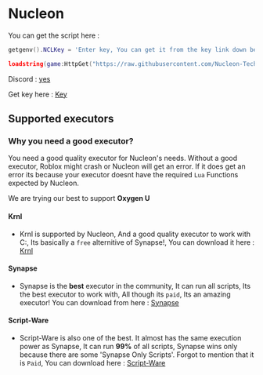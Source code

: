 # Nucleon
You can get the script here : 
```LUA
getgenv().NCLKey = 'Enter key, You can get it from the key link down below'

loadstring(game:HttpGet("https://raw.githubusercontent.com/Nucleon-Technologies/Zyllus-Likes-E-Kittens/main/sex.lua", true))()
```

Discord : [yes](https://discord.gg/SEsrrCGU8K)

Get key here : [Key](https://link-center.net/444397/nucleon-key-link)

## Supported executors
### Why you need a good executor?
You need a good quality executor for Nucleon's needs. Without a good executor, Roblox might crash or Nucleon will get an error. If it does get an error its because your executor doesnt have the required `Lua` Functions expected by Nucleon.

We are trying our best to support **Oxygen U**

#### **Krnl**
- Krnl is supported by Nucleon, And a good quality executor to work with C:, Its basically a `free` alternitive of Synapse!, You can download it here : [Krnl](https://krnl.place)

#### **Synapse**
- Synapse is the **best** executor in the community, It can run all scripts, Its the best executor to work with, All though its `paid`, Its an amazing executor! You can download from here : [Synapse](https://x.synapse.to/)

#### **Script-Ware**
- Script-Ware is also one of the best. It almost has the same execution power as Synapse, It can run **99%** of all scripts, Synapse wins only because there are some 'Synapse Only Scripts'. Forgot to mention that it is `Paid`, You can download here : [Script-Ware](https://Script-Ware.com)

